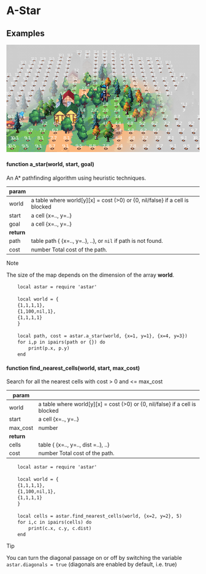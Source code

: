 # A-Star

## Examples

![example](example.png)

#### function **a_star**(world, start, goal)

An A* pathfinding algorithm using heuristic techniques.

|   param  |    |
| --- | --- |
|   world  | a table where world[y][x] = cost (>0) or {0, nil/false} if a cell is blocked |
|   start  | a cell {x=.., y=..}   |
|   goal  |  a cell {x=.., y=..}   |
| **return** |
|   path  |  table path { {x=.., y=..}, ..}, or `nil` if path is not found.   |
|   cost  |  number Total cost of the path.    |

>[!NOTE]
> The size of the map depends on the dimension of the array **world**.


```
	local astar = require 'astar'

	local world = {
	{1,1,1,1},
	{1,100,nil,1},
	{1,1,1,1}
	}
	
	local path, cost = astar.a_star(world, {x=1, y=1}, {x=4, y=3})
	for i,p in ipairs(path or {}) do 
		print(p.x, p.y) 
	end
```

#### function **find_nearest_cells**(world, start, max_cost)

Search for all the nearest cells with cost > 0 and <= max_cost

|   param  |    |
| --- | --- |
|   world  | a table where world[y][x] = cost (>0) or {0, nil/false} if a cell is blocked |
|   start  | a cell {x=.., y=..}   |
|   max_cost  |  number   |
| **return** |
|   cells  |  table { {x=.., y=.., dist =..}, ..}   |
|   cost  |  number Total cost of the path.    |


```
	local astar = require 'astar'

	local world = {
	{1,1,1,1},
	{1,100,nil,1},
	{1,1,1,1}
	}
	
	local cells = astar.find_nearest_cells(world, {x=2, y=2}, 5)
	for i,c in ipairs(cells) do 
		print(c.x, c.y, c.dist) 
	end
```

>[!TIP]
> You can turn the diagonal passage on or off by switching the variable `astar.diagonals = true` (diagonals are enabled by default, i.e. true)